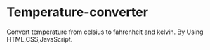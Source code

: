 # Temperature-converter
Convert temperature from celsius to fahrenheit and kelvin.
By Using HTML,CSS,JavaScript.

